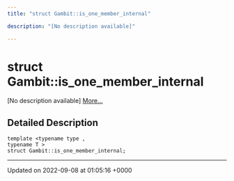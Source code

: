 ```yaml
---
title: "struct Gambit::is_one_member_internal"

description: "[No description available]"

---
```


# struct Gambit::is_one_member_internal



[No description available] [More...](#detailed-description)

## Detailed Description

```
template <typename type ,
typename T >
struct Gambit::is_one_member_internal;
```

-------------------------------

Updated on 2022-09-08 at 01:05:16 +0000